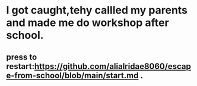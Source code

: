 # I got caught,tehy callled my parents and made me do workshop after school.
## press to restart:https://github.com/alialridae8060/escape-from-school/blob/main/start.md .
